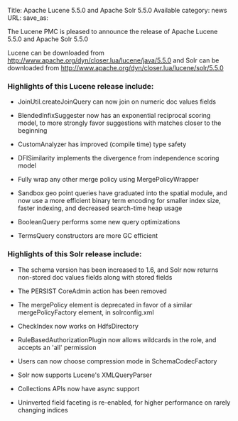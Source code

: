 Title: Apache Lucene 5.5.0 and Apache Solr 5.5.0 Available
category: news
URL: 
save_as: 

The Lucene PMC is pleased to announce the release of Apache Lucene 5.5.0 and Apache Solr 5.5.0

Lucene can be downloaded from <http://www.apache.org/dyn/closer.lua/lucene/java/5.5.0>
and Solr can be downloaded from <http://www.apache.org/dyn/closer.lua/lucene/solr/5.5.0>

### Highlights of this Lucene release include:

* JoinUtil.createJoinQuery can now join on numeric doc values fields

* BlendedInfixSuggester now has an exponential reciprocal scoring model, to more strongly favor suggestions with matches closer to the beginning

* CustomAnalyzer has improved (compile time) type safety

* DFISimilarity implements the divergence from independence scoring model

* Fully wrap any other merge policy using MergePolicyWrapper

* Sandbox geo point queries have graduated into the spatial module, and now use a more efficient binary term encoding for smaller index size, faster indexing, and decreased search-time heap usage

* BooleanQuery performs some new query optimizations

* TermsQuery constructors are more GC efficient

### Highlights of this Solr release include:

* The schema version has been increased to 1.6, and Solr now returns non-stored doc values fields along with stored fields

* The PERSIST CoreAdmin action has been removed

* The mergePolicy element is deprecated in favor of a similar mergePolicyFactory element, in solrconfig.xml

* CheckIndex now works on HdfsDirectory

* RuleBasedAuthorizationPlugin now allows wildcards in the role, and accepts an 'all' permission

* Users can now choose compression mode in SchemaCodecFactory

* Solr now supports Lucene's XMLQueryParser

* Collections APIs now have async support

* Uninverted field faceting is re-enabled, for higher performance on rarely changing indices


